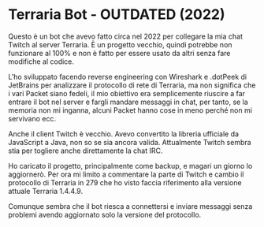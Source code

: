 # Terraria Bot - OUTDATED (2022)

Questo è un bot che avevo fatto circa nel 2022 per collegare la mia chat Twitch al server Terraria. È un progetto vecchio, quindi potrebbe non funzionare al 100% e non è fatto per essere usato da altri senza fare modifiche al codice.

L'ho sviluppato facendo reverse engineering con Wireshark e .dotPeek di JetBrains per analizzare il protocollo di rete di Terraria, ma non significa che i vari Packet siano fedeli, il mio obiettivo era semplicemente riuscire a far entrare il bot nel server e fargli mandare messaggi in chat, per tanto, se la memoria non mi inganna, alcuni Packet hanno cose in meno perché non mi servivano ecc.

Anche il client Twitch è vecchio. Avevo convertito la libreria ufficiale da JavaScript a Java, non so se sia ancora valida. Attualmente Twitch sembra stia per togliere anche direttamente la chat IRC.

Ho caricato il progetto, principalmente come backup, e magari un giorno lo aggiornerò.
Per ora mi limito a commentare la parte di Twitch e cambio il protocollo di Terraria in 279 che ho visto faccia riferimento alla versione attuale Terraria 1.4.4.9. 

Comunque sembra che il bot riesca a connettersi e inviare messaggi senza problemi avendo aggiornato solo la versione del protocollo.
